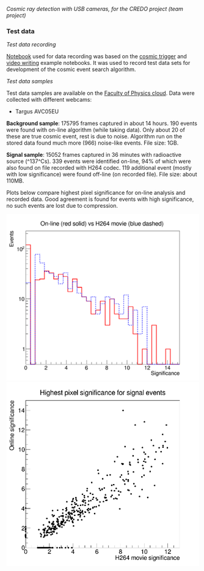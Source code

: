 *Cosmic ray detection with USB cameras, for the CREDO project (team project)*

### Test data

*Test data recording*

[Notebook](test_data_recording.ipynb) used for data recording was based on the 
[cosmic trigger](https://github.com/zarnecki/CREDO_webcam/blob/main/examples/cosmic-trigger.ipynb) 
and [video writing](https://github.com/zarnecki/CREDO_webcam/blob/main/examples/video_save_test.ipynb)
example notebooks. It was used to record test data sets for development of the cosmic event search algorithm.

*Test data samples*

Test data samples are available on the [Faculty of Physics cloud](https://mycloud.fuw.edu.pl/index.php/s/t2TndMJa9TAyBf3). 
Data were collected with different webcams:

- Targus AVC05EU

**Background sample**: 175795 frames captured in about 14 hours. 
190 events were found with on-line algorithm (while taking data). 
Only about 20 of these are true cosmic event, rest is due to noise.
Algorithm run on the stored data found much more (966) noise-like events.
File size: 1GB.

**Signal sample**: 15052 frames captured in 36 minutes with radioactive source (^137^Cs).
339 events were identified on-line, 94% of which were also found on file recorded with H264 codec.
119 additional event (mostly with low significance) were found off-line (on recorded file).
File size: about 110MB.

Plots below compare highest pixel significance for on-line analysis and recorded data. 
Good agreement is found for events with high significance, no such events are lost due to compression.

![1D Plot](targus_signif_1d.png)
![1D Plot](targus_signif_2d.png)
